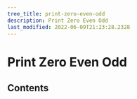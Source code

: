 ```yaml
---
tree_title: print-zero-even-odd
description: Print Zero Even Odd
last_modified: 2022-06-09T21:23:28.2328
---
```


# Print Zero Even Odd

## Contents
